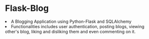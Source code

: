 # Flask-Blog
<li/>A Blogging Application using Python-Flask and SQLAlchemy <br/>
<li/>Functionalities includes user authentication, posting blogs, viewing other's blog, liking and disliking them and even commenting on it.
